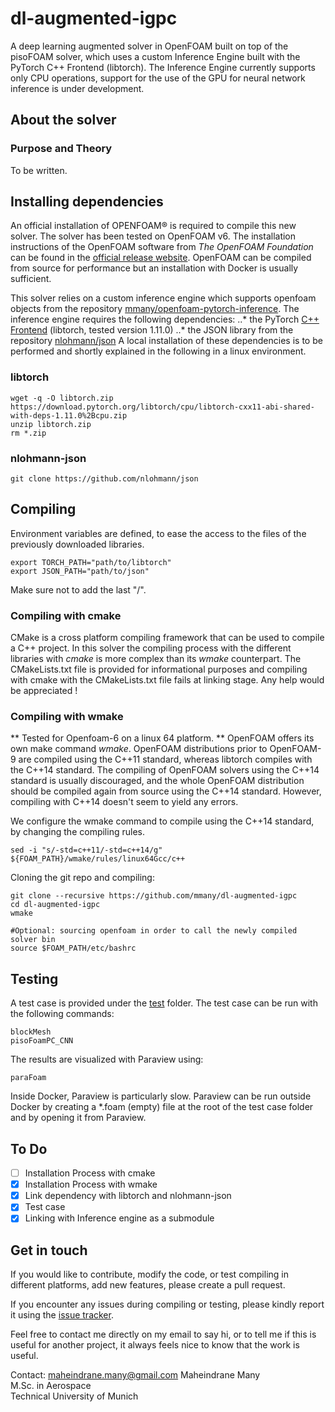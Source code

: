 # dl-augmented-igpc
A deep learning augmented solver in OpenFOAM built on top of the pisoFOAM solver, which uses a custom Inference Engine built with the PyTorch C++ Frontend (libtorch).
The Inference Engine currently supports only CPU operations, support for the use of the GPU for neural network inference is under development.

## About the solver
### Purpose and Theory
To be written.

## Installing dependencies
An official installation of OPENFOAM® is required to compile this new solver.
The solver has been tested on OpenFOAM v6.
The installation instructions of the OpenFOAM software from *The OpenFOAM Foundation* can be found in the [official release website](https://openfoam.org/version/6/).
OpenFOAM can be compiled from source for performance but an installation with Docker is usually sufficient. 

This solver relies on a custom inference engine which supports openfoam objects from the repository [mmany/openfoam-pytorch-inference](https://github.com/mmany/openfoam-pytorch-inference).
The inference engine requires the following dependencies:
..* the PyTorch [C++ Frontend](https://pytorch.org/) (libtorch, tested version 1.11.0)
..* the JSON library from the repository [nlohmann/json](https://github.com/nlohmann/json)
A local installation of these dependencies is to be performed and shortly explained in the following in a linux environment.

### libtorch
```shell
wget -q -O libtorch.zip  https://download.pytorch.org/libtorch/cpu/libtorch-cxx11-abi-shared-with-deps-1.11.0%2Bcpu.zip
unzip libtorch.zip
rm *.zip
```
### nlohmann-json
```shell
git clone https://github.com/nlohmann/json
```
## Compiling
Environment variables are defined, to ease the access to the files of the previously downloaded libraries.
```shell
export TORCH_PATH="path/to/libtorch"
export JSON_PATH="path/to/json"
```
Make sure not to add the last "/".
### Compiling with cmake

CMake is a cross platform compiling framework that can be used to compile a C++ project.
In this solver the compiling process with the different libraries with *cmake* is more complex than its *wmake* counterpart.
The CMakeLists.txt file is provided for informational purposes and compiling with cmake with the CMakeLists.txt file fails at linking stage.
Any help would be appreciated !

### Compiling with wmake
** Tested for Openfoam-6 on a linux 64 platform. **
OpenFOAM offers its own make command *wmake*.
OpenFOAM distributions prior to OpenFOAM-9 are compiled using the C++11 standard, whereas libtorch compiles with the C++14 standard.
The compiling of OpenFOAM solvers using the C++14 standard is usually discouraged, and the whole OpenFOAM distribution should be compiled again from source using the C++14 standard.
However, compiling with C++14 doesn't seem to yield any errors.

We configure the wmake command to compile using the C++14 standard, by changing the compiling rules.
```shell
sed -i "s/-std=c++11/-std=c++14/g" ${FOAM_PATH}/wmake/rules/linux64Gcc/c++
```

Cloning the git repo and compiling:
```shell
git clone --recursive https://github.com/mmany/dl-augmented-igpc
cd dl-augmented-igpc
wmake

#Optional: sourcing openfoam in order to call the newly compiled solver bin
source $FOAM_PATH/etc/bashrc
```
## Testing
A test case is provided under the [test](./test) folder. The test case can be run with the following commands:
```shell
blockMesh
pisoFoamPC_CNN
```
The results are visualized with Paraview using:
```shell
paraFoam
```
Inside Docker, Paraview is particularly slow. Paraview can be run outside Docker by creating a \*.foam (empty) file at the root of the test case folder and  by opening it from Paraview.

## To Do

- [ ] Installation Process with cmake
- [x] Installation Process with wmake
- [x] Link dependency with libtorch and nlohmann-json
- [x] Test case
- [x] Linking with Inference engine as a submodule

## Get in touch

If you would like to contribute, modify the code, or test compiling in different platforms, add new features, please create a pull request.

If you encounter any issues during compiling or testing, please kindly report it using the [issue tracker](https://github.com/mmany/dl-augmented-igpc/issues).

Feel free to contact me directly on my email to say hi, or to tell me if this is useful for another project, it always feels nice to know that the work is useful.

Contact: maheindrane.many@gmail.com
Maheindrane Many  
M.Sc. in Aerospace  
Technical University of Munich   
